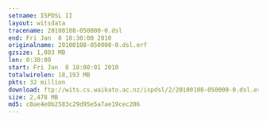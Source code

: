 ```yaml
---
setname: ISPDSL II
layout: witsdata
tracename: 20100108-050000-0.dsl
end: Fri Jan  8 18:30:00 2010
originalname: 20100108-050000-0.dsl.erf
gzsize: 1,003 MB
len: 0:30:00
start: Fri Jan  8 18:00:01 2010
totalwirelen: 18,193 MB
pkts: 32 million
download: ftp://wits.cs.waikato.ac.nz/ispdsl/2/20100108-050000-0.dsl.erf.gz
size: 2,478 MB
md5: c8ae4e0b2583c29d95e5a7ae19cec206
---
```


